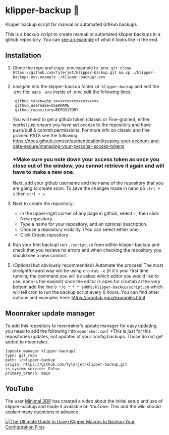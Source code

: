 # klipper-backup 💾
Klipper backup script for manual or automated GitHub backups

This is a backup script to create manual or automated klipper backups in a github repository. You can [see an example](https://github.com/Staubgeborener/3dprint) of what it looks like in the end.

## Installation
  1. Glone the repo and copy .env.example to .env:
     `git clone https://github.com/Tylerjet/klipper-backup.git && cp ./klipper-backup/.env.example ./klipper-backup/.env`
  2. navigate into the klipper-backup folder `cd klipper-backup` and edit the .env file: `nano .env` inside of .env, edit the following lines:
     ```
      github_token=ghp_xxxxxxxxxxxxxxxxxxxx
      github_username=USERNAME
      github_repository=REPOSITORY
     ```
      You will need to get a github token (classic or Fine-grained, either works) just ensure you have set access to the repository and have push/pull & commit permissions.
      For more info on classic and fine grained PATS see the following: https://docs.github.com/en/authentication/keeping-your-account-and-data-secure/managing-your-personal-access-tokens

     ### *Make sure you note down your access token as once you close out of the window, you cannot retrieve it again and will have to make a new one.

      Next, add your github username and the name of the repository that you are going to create soon.
      To save the changes made in nano do `ctrl + s` then `ctrl + x`

  4. Next to create the repository:
     - In the upper-right corner of any page in github, select +, then click New repository.
     - Type a name for your repository, and an optional description.
     - Choose a repository visibility. (You can select either one)
     - Click Create repository.
  5. Run your first backup!
     run `./script.sh` from within klipper-backup and check that you recieve no errors and when checking the repository you should see a new commit.
  6. (Optional but obviously recommended) Automate the process! The most straightforward way will be using `crontab -e` (if it's your first time running the command you will be asked which editor you would like to use, nano is the easiest) once the editor is open for crontab at the very bottom add the line `0 */6 * * * $HOME/klipper-backup/script.sh` which will tell cron to run the backup script every 6 hours. You can find other options and examples here: https://crontab.guru/examples.html

## Moonraker update manager
To add this repository to moonraker's update manager for easy updating, you need to add the following into ```moonraker.conf```
*This is just for this repositories updates, not updates of your config backups. Those do not get added to moonraker.
```
[update_manager klipper-backup]
type: git_repo
path: ~/klipper-backup
origin: https://github.com/Tylerjet/klipper-backup.git
is_system_service: False
primary_branch: main
```

## YouTube
The user [Minimal 3DP](https://github.com/minimal3dp) has created a video about the initial setup and use of klipper-backup and made it available on YouTube. This and the wiki should explain many questions in advance.

[![The Ultimate Guide to Using Klipper Macros to Backup Your Configuration Files](https://img.youtube.com/vi/fR2jIegqv3A/0.jpg)](https://www.youtube.com/watch?v=fR2jIegqv3A "The Ultimate Guide to Using Klipper Macros to Backup Your Configuration Files")

